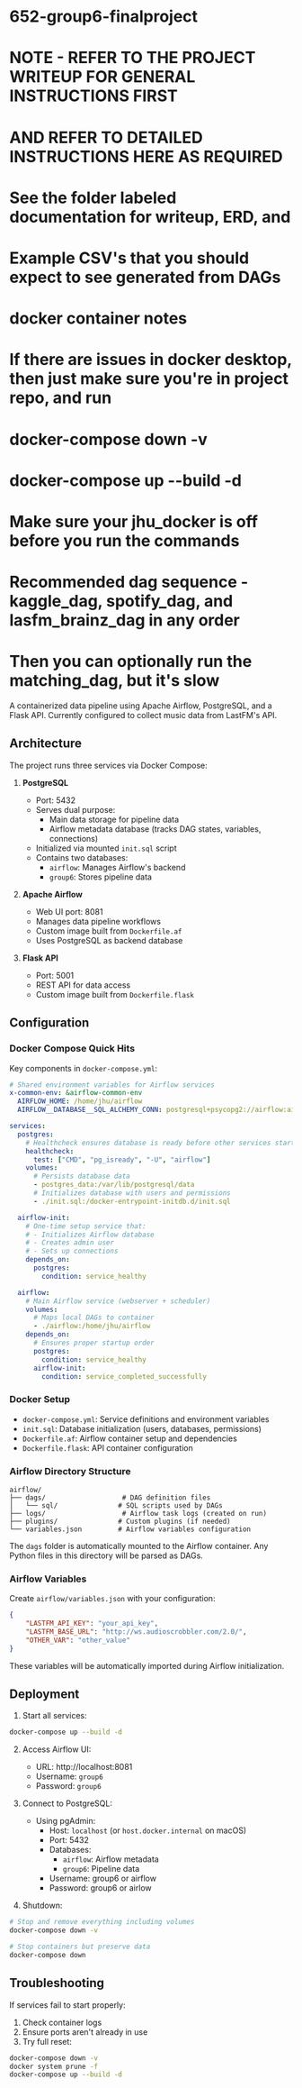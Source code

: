 # 652-group6-finalproject
# NOTE - REFER TO THE PROJECT WRITEUP FOR GENERAL INSTRUCTIONS FIRST
# AND REFER TO DETAILED INSTRUCTIONS HERE AS REQUIRED

# See the folder labeled documentation for writeup, ERD, and
# Example CSV's that you should expect to see generated from DAGs

# docker container notes
# If there are issues in docker desktop, then just make sure you're in project repo, and run
# docker-compose down -v
# docker-compose up --build -d
# Make sure your jhu_docker is off before you run the commands

# Recommended dag sequence - kaggle_dag, spotify_dag, and lasfm_brainz_dag in any order
# Then you can optionally run the matching_dag, but it's slow

A containerized data pipeline using Apache Airflow, PostgreSQL, and a Flask API. Currently configured to collect music data from LastFM's API.

## Architecture

The project runs three services via Docker Compose:

1. **PostgreSQL**
   - Port: 5432
   - Serves dual purpose:
     - Main data storage for pipeline data
     - Airflow metadata database (tracks DAG states, variables, connections)
   - Initialized via mounted `init.sql` script
   - Contains two databases:
     - `airflow`: Manages Airflow's backend
     - `group6`: Stores pipeline data

2. **Apache Airflow**
   - Web UI port: 8081
   - Manages data pipeline workflows
   - Custom image built from `Dockerfile.af`
   - Uses PostgreSQL as backend database

3. **Flask API**
   - Port: 5001
   - REST API for data access
   - Custom image built from `Dockerfile.flask`

## Configuration

### Docker Compose Quick Hits
Key components in `docker-compose.yml`:
```yaml
# Shared environment variables for Airflow services
x-common-env: &airflow-common-env
  AIRFLOW_HOME: /home/jhu/airflow
  AIRFLOW__DATABASE__SQL_ALCHEMY_CONN: postgresql+psycopg2://airflow:airflow@postgres:5432/airflow

services:
  postgres:
    # Healthcheck ensures database is ready before other services start
    healthcheck:
      test: ["CMD", "pg_isready", "-U", "airflow"]
    volumes:
      # Persists database data
      - postgres_data:/var/lib/postgresql/data
      # Initializes database with users and permissions
      - ./init.sql:/docker-entrypoint-initdb.d/init.sql

  airflow-init:
    # One-time setup service that:
    # - Initializes Airflow database
    # - Creates admin user
    # - Sets up connections
    depends_on:
      postgres:
        condition: service_healthy

  airflow:
    # Main Airflow service (webserver + scheduler)
    volumes:
      # Maps local DAGs to container
      - ./airflow:/home/jhu/airflow
    depends_on:
      # Ensures proper startup order
      postgres:
        condition: service_healthy
      airflow-init:
        condition: service_completed_successfully
```

### Docker Setup
- `docker-compose.yml`: Service definitions and environment variables
- `init.sql`: Database initialization (users, databases, permissions)
- `Dockerfile.af`: Airflow container setup and dependencies
- `Dockerfile.flask`: API container configuration

### Airflow Directory Structure
```
airflow/
├── dags/                   # DAG definition files
│   └── sql/               # SQL scripts used by DAGs
├── logs/                   # Airflow task logs (created on run)
├── plugins/               # Custom plugins (if needed)
└── variables.json         # Airflow variables configuration
```

The `dags` folder is automatically mounted to the Airflow container. Any Python files in this directory will be parsed as DAGs.

### Airflow Variables
Create `airflow/variables.json` with your configuration:
```json
{
    "LASTFM_API_KEY": "your_api_key",
    "LASTFM_BASE_URL": "http://ws.audioscrobbler.com/2.0/",
    "OTHER_VAR": "other_value"
}
```
These variables will be automatically imported during Airflow initialization.

## Deployment

1. Start all services:
```bash
docker-compose up --build -d
```

2. Access Airflow UI:
   - URL: http://localhost:8081
   - Username: `group6`
   - Password: `group6`

3. Connect to PostgreSQL:
   - Using pgAdmin:
     - Host: `localhost` (or `host.docker.internal` on macOS)
     - Port: 5432
     - Databases: 
       - `airflow`: Airflow metadata
       - `group6`: Pipeline data
     - Username: group6 or airflow
     - Password: group6 or airlow

4. Shutdown:
```bash
# Stop and remove everything including volumes
docker-compose down -v

# Stop containers but preserve data
docker-compose down
```

## Troubleshooting

If services fail to start properly:
1. Check container logs
2. Ensure ports aren't already in use
3. Try full reset:
```bash
docker-compose down -v
docker system prune -f
docker-compose up --build -d
```
